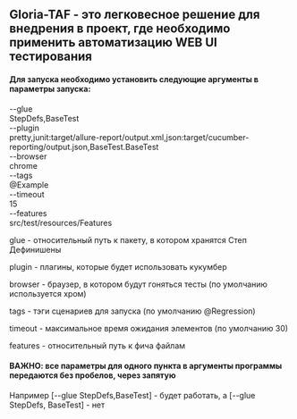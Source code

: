 ## Gloria-TAF - это легковесное решение для внедрения в проект, где необходимо применить автоматизацию WEB UI тестирования

#### Для запуска необходимо установить следующие аргументы в параметры запуска:

--glue\
StepDefs,BaseTest\
--plugin\
pretty,junit:target/allure-report/output.xml,json:target/cucumber-reporting/output.json,BaseTest.BaseTest\
--browser\
chrome\
--tags\
@Example\
--timeout\
15\
--features\
src/test/resources/Features

glue - относительный путь к пакету, в котором хранятся Степ Дефинишены

plugin - плагины, которые будет использовать кукумбер

browser - браузер, в котором будут гоняться тесты (по умолчанию используется хром)

tags - тэги сценариев для запуска (по умолчанию @Regression)

timeout - максимальное время ожидания элементов (по умолчанию 30)

features - относительный путь к фича файлам

#### ВАЖНО: все параметры для одного пункта в аргументы программы передаются без пробелов, через запятую
Например [--glue StepDefs,BaseTest] - будет работать, а [--glue StepDefs, BaseTest] - нет